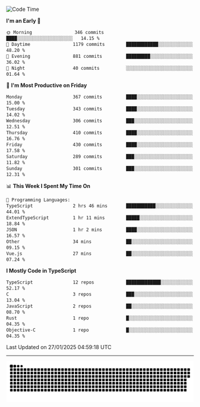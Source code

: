 <!--
<picture>
  <source
    srcset="https://github-readme-stats.vercel.app/api?username=kevinxft&show_icons=true&theme=dark"
    media="(prefers-color-scheme: dark)"
  />
  <source
    srcset="https://github-readme-stats.vercel.app/api?username=kevinxft&show_icons=true"
    media="(prefers-color-scheme: light), (prefers-color-scheme: no-preference)"
  />
  <img src="https://github-readme-stats.vercel.app/api?username=kevinxft&show_icons=true" />
</picture>
-->

<!--START_SECTION:waka-->
![Code Time](http://img.shields.io/badge/Code%20Time-3%2C052%20hrs%2044%20mins-blue)

**I'm an Early 🐤** 

```text
🌞 Morning                346 commits         ████░░░░░░░░░░░░░░░░░░░░░   14.15 % 
🌆 Daytime                1179 commits        ████████████░░░░░░░░░░░░░   48.20 % 
🌃 Evening                881 commits         █████████░░░░░░░░░░░░░░░░   36.02 % 
🌙 Night                  40 commits          ░░░░░░░░░░░░░░░░░░░░░░░░░   01.64 % 
```
📅 **I'm Most Productive on Friday** 

```text
Monday                   367 commits         ████░░░░░░░░░░░░░░░░░░░░░   15.00 % 
Tuesday                  343 commits         ████░░░░░░░░░░░░░░░░░░░░░   14.02 % 
Wednesday                306 commits         ███░░░░░░░░░░░░░░░░░░░░░░   12.51 % 
Thursday                 410 commits         ████░░░░░░░░░░░░░░░░░░░░░   16.76 % 
Friday                   430 commits         ████░░░░░░░░░░░░░░░░░░░░░   17.58 % 
Saturday                 289 commits         ███░░░░░░░░░░░░░░░░░░░░░░   11.82 % 
Sunday                   301 commits         ███░░░░░░░░░░░░░░░░░░░░░░   12.31 % 
```


📊 **This Week I Spent My Time On** 

```text
💬 Programming Languages: 
TypeScript               2 hrs 46 mins       ███████████░░░░░░░░░░░░░░   44.01 % 
ExtendTypeScript         1 hr 11 mins        █████░░░░░░░░░░░░░░░░░░░░   18.84 % 
JSON                     1 hr 2 mins         ████░░░░░░░░░░░░░░░░░░░░░   16.57 % 
Other                    34 mins             ██░░░░░░░░░░░░░░░░░░░░░░░   09.15 % 
Vue.js                   27 mins             ██░░░░░░░░░░░░░░░░░░░░░░░   07.24 % 
```

**I Mostly Code in TypeScript** 

```text
TypeScript               12 repos            █████████████░░░░░░░░░░░░   52.17 % 
C                        3 repos             ███░░░░░░░░░░░░░░░░░░░░░░   13.04 % 
JavaScript               2 repos             ██░░░░░░░░░░░░░░░░░░░░░░░   08.70 % 
Rust                     1 repo              █░░░░░░░░░░░░░░░░░░░░░░░░   04.35 % 
Objective-C              1 repo              █░░░░░░░░░░░░░░░░░░░░░░░░   04.35 % 
```




 Last Updated on 27/01/2025 04:59:18 UTC
<!--END_SECTION:waka-->

---

<picture>
  <source media="(prefers-color-scheme: dark)" srcset="https://raw.githubusercontent.com/kevinxft/kevinxft/output/github-contribution-grid-snake-dark.svg">
  <source media="(prefers-color-scheme: light)" srcset="https://raw.githubusercontent.com/kevinxft/kevinxft/output/github-contribution-grid-snake.svg">
  <img alt="github contribution grid snake animation" src="https://raw.githubusercontent.com/kevinxft/kevinxft/output/github-contribution-grid-snake.svg">
</picture>